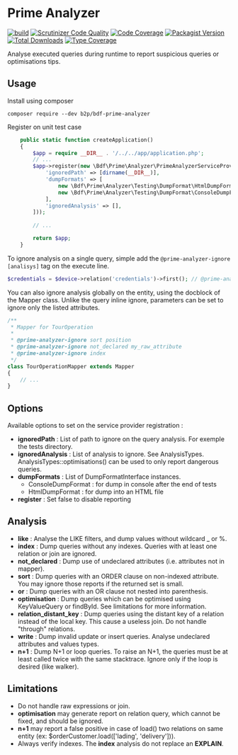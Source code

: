 # Prime Analyzer
[![build](https://github.com/b2pweb/bdf-prime-analyzer/actions/workflows/php.yml/badge.svg)](https://github.com/b2pweb/bdf-prime-analyzer/actions/workflows/php.yml)
[![Scrutinizer Code Quality](https://scrutinizer-ci.com/g/b2pweb/bdf-prime-analyzer/badges/quality-score.png?b=master)](https://scrutinizer-ci.com/g/b2pweb/bdf-prime-analyzer/?branch=master)
[![Code Coverage](https://scrutinizer-ci.com/g/b2pweb/bdf-prime-analyzer/badges/coverage.png?b=master)](https://scrutinizer-ci.com/g/b2pweb/bdf-prime-analyzer/?branch=master)
[![Packagist Version](https://img.shields.io/packagist/v/b2pweb/bdf-prime-analyzer.svg)](https://packagist.org/packages/b2pweb/bdf-prime-analyzer)
[![Total Downloads](https://img.shields.io/packagist/dt/b2pweb/bdf-prime-analyzer.svg)](https://packagist.org/packages/b2pweb/bdf-prime-analyzer)
[![Type Coverage](https://shepherd.dev/github/b2pweb/bdf-prime-analyzer/coverage.svg)](https://shepherd.dev/github/b2pweb/bdf-prime-analyzer)

Analyse executed queries during runtime to report suspicious queries or optimisations tips.

## Usage

Install using composer

```
composer require --dev b2p/bdf-prime-analyzer
```

Register on unit test case

```php
    public static function createApplication()
    {
        $app = require __DIR__ . '/../../app/application.php';
        // ...
        $app->register(new \Bdf\Prime\Analyzer\PrimeAnalyzerServiceProvider([
            'ignoredPath' => [dirname(__DIR__)],
            'dumpFormats' => [
                new \Bdf\Prime\Analyzer\Testing\DumpFormat\HtmlDumpFormat(__DIR__.'/prime-report.html'),
                new \Bdf\Prime\Analyzer\Testing\DumpFormat\ConsoleDumpFormat(),
            ],
            'ignoredAnalysis' => [],
        ]));
        
        // ...

        return $app;
    }
```

To ignore analysis on a single query, simple add the `@prime-analyzer-ignore [analisys]` tag on the execute line.

```php
$credentials = $device->relation('credentials')->first(); // @prime-analyzer-ignore optimisation sort
```

You can also ignore analysis globally on the entity, using the docblock of the Mapper class.
Unlike the query inline ignore, parameters can be set to ignore only the listed attributes.

```php
/**
 * Mapper for TourOperation
 *
 * @prime-analyzer-ignore sort position
 * @prime-analyzer-ignore not_declared my_raw_attribute
 * @prime-analyzer-ignore index
 */
class TourOperationMapper extends Mapper
{
    // ...
}
```

## Options

Available options to set on the service provider registration :

- **ignoredPath** : List of path to ignore on the query analysis. For exemple the tests directory.
- **ignoredAnalysis** : List of analysis to ignore. See AnalysisTypes. AnalysisTypes::optimisations() can be used to only report dangerous queries.
- **dumpFormats** :  List of DumpFormatInterface instances. 
    * ConsoleDumpFormat : for dump in console after the end of tests
    * HtmlDumpFormat : for dump into an HTML file
- **register** : Set false to disable reporting

## Analysis

- **like** : Analyse the LIKE filters, and dump values without wildcard _ or %.
- **index** : Dump queries without any indexes. Queries with at least one relation or join are ignored.
- **not_declared** : Dump use of undeclared attributes (i.e. attributes not in mapper).
- **sort** : Dump queries with an ORDER clause on non-indexed attribute. You may ignore those reports if the returned set is small.
- **or** : Dump queries with an OR clause not nested into parenthesis.
- **optimisation** : Dump queries which can be optimised using KeyValueQuery or findById. See limitations for more information.
- **relation_distant_key** : Dump queries using the distant key of a relation instead of the local key. This cause a useless join. Do not handle "through" relations.
- **write** : Dump invalid update or insert queries. Analyse undeclared attributes and values types.
- **n+1** : Dump N+1 or loop queries. To raise an N+1, the queries must be at least called twice with the same stacktrace. Ignore only if the loop is desired (like walker).

## Limitations

- Do not handle raw expressions or join.
- **optimisation** may generate report on relation query, which cannot be fixed, and should be ignored.
- **n+1** may report a false positive in case of load() two relations on same entity (ex: $orderCustomer.load(['lading', 'delivery'])).
- Always verify indexes. The **index** analysis do not replace an **EXPLAIN**.
